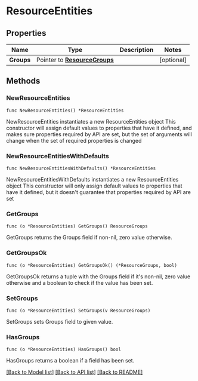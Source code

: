 # ResourceEntities

## Properties

Name | Type | Description | Notes
------------ | ------------- | ------------- | -------------
**Groups** | Pointer to [**ResourceGroups**](ResourceGroups.md) |  | [optional] 

## Methods

### NewResourceEntities

`func NewResourceEntities() *ResourceEntities`

NewResourceEntities instantiates a new ResourceEntities object
This constructor will assign default values to properties that have it defined,
and makes sure properties required by API are set, but the set of arguments
will change when the set of required properties is changed

### NewResourceEntitiesWithDefaults

`func NewResourceEntitiesWithDefaults() *ResourceEntities`

NewResourceEntitiesWithDefaults instantiates a new ResourceEntities object
This constructor will only assign default values to properties that have it defined,
but it doesn't guarantee that properties required by API are set

### GetGroups

`func (o *ResourceEntities) GetGroups() ResourceGroups`

GetGroups returns the Groups field if non-nil, zero value otherwise.

### GetGroupsOk

`func (o *ResourceEntities) GetGroupsOk() (*ResourceGroups, bool)`

GetGroupsOk returns a tuple with the Groups field if it's non-nil, zero value otherwise
and a boolean to check if the value has been set.

### SetGroups

`func (o *ResourceEntities) SetGroups(v ResourceGroups)`

SetGroups sets Groups field to given value.

### HasGroups

`func (o *ResourceEntities) HasGroups() bool`

HasGroups returns a boolean if a field has been set.


[[Back to Model list]](../README.md#documentation-for-models) [[Back to API list]](../README.md#documentation-for-api-endpoints) [[Back to README]](../README.md)


